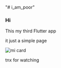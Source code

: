 "# i_am_poor" 

<h3>Hi</h3>

This my third  Flutter app

it just a simple page 

![mi card](https://user-images.githubusercontent.com/35490681/67620082-4ce24b80-f803-11e9-8a86-451c6bd8813a.png)




tnx for watching
